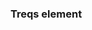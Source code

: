 ### Treqs element

<!-- Use markdown to describe the treqs element. Consider to 
     use ears template for system requirements, userstory 
     template for user stories, or planguage template for 
     quality requirements. -->

